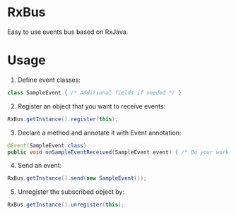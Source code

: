 # RxBus

Easy to use events bus based on RxJava.

# Usage

1. Define event classes: 
```Java
class SampleEvent { /* Additional fields if needed */ }
```
2. Register an object that you want to receive events:
```Java
RxBus.getInstance().register(this);
```

3. Declare a method and annotate it with Event annotation:
```Java
@Event(SampleEvent.class)
public void onSampleEventReceived(SampleEvent event) { /* Do your work */}
```

4. Send an event:
```Java
RxBus.getInstance().send(new SampleEvent());
```

5. Unregister the subscribed object by:
```Java
RxBus.getInstance().unregister(this);
```
